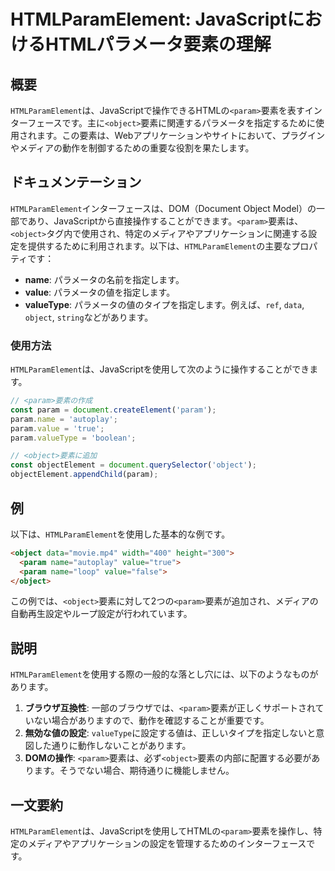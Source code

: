 <!--
Meta Description: # HTMLParamElement: JavaScriptにおけるHTMLパラメータ要素の理解 ## 概要 `HTMLParamElement`は、JavaScriptで操作できるHTMLの`<param>`要素を表すインターフェースです。主に`<object>`要素に関連するパラメータを指定する...
Meta Keywords: param, object, htmlparamelement, name, value
-->

# HTMLParamElement: JavaScriptにおけるHTMLパラメータ要素の理解

## 概要
`HTMLParamElement`は、JavaScriptで操作できるHTMLの`<param>`要素を表すインターフェースです。主に`<object>`要素に関連するパラメータを指定するために使用されます。この要素は、Webアプリケーションやサイトにおいて、プラグインやメディアの動作を制御するための重要な役割を果たします。

## ドキュメンテーション
`HTMLParamElement`インターフェースは、DOM（Document Object Model）の一部であり、JavaScriptから直接操作することができます。`<param>`要素は、`<object>`タグ内で使用され、特定のメディアやアプリケーションに関連する設定を提供するために利用されます。以下は、`HTMLParamElement`の主要なプロパティです：

- **name**: パラメータの名前を指定します。
- **value**: パラメータの値を指定します。
- **valueType**: パラメータの値のタイプを指定します。例えば、`ref`, `data`, `object`, `string`などがあります。

### 使用方法
`HTMLParamElement`は、JavaScriptを使用して次のように操作することができます。

```javascript
// <param>要素の作成
const param = document.createElement('param');
param.name = 'autoplay';
param.value = 'true';
param.valueType = 'boolean';

// <object>要素に追加
const objectElement = document.querySelector('object');
objectElement.appendChild(param);
```

## 例
以下は、`HTMLParamElement`を使用した基本的な例です。

```html
<object data="movie.mp4" width="400" height="300">
  <param name="autoplay" value="true">
  <param name="loop" value="false">
</object>
```

この例では、`<object>`要素に対して2つの`<param>`要素が追加され、メディアの自動再生設定やループ設定が行われています。

## 説明
`HTMLParamElement`を使用する際の一般的な落とし穴には、以下のようなものがあります。

1. **ブラウザ互換性**: 一部のブラウザでは、`<param>`要素が正しくサポートされていない場合がありますので、動作を確認することが重要です。
2. **無効な値の設定**: `valueType`に設定する値は、正しいタイプを指定しないと意図した通りに動作しないことがあります。
3. **DOMの操作**: `<param>`要素は、必ず`<object>`要素の内部に配置する必要があります。そうでない場合、期待通りに機能しません。

## 一文要約
`HTMLParamElement`は、JavaScriptを使用してHTMLの`<param>`要素を操作し、特定のメディアやアプリケーションの設定を管理するためのインターフェースです。